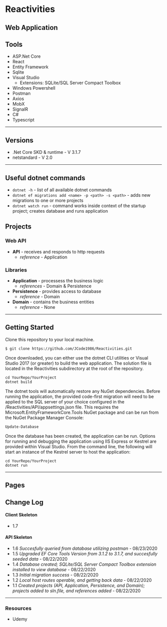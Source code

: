 # Reactivities

## Web Application

## Tools
* ASP.Net Core
* React
* Entity Framework
* Sqlite
* Visual Studio
  * Extensions: SQLite/SQL Server Compact Toolbox
* Windows Powershell
* Postman
* Axios 
* MobX
* SignalR
* C#
* Typescript
---

## Versions
* .Net Core SKD & runtime - V 3.1.7
* netstandard - V 2.0
---
## Useful dotnet commands
* `dotnet -h` - list of all available dotnet commands 
* `dotnet ef migrations add <name> -p <path> -s <path>` - adds new migrations to one or more projects
* `dotnet watch run` - command works inside context of the startup project; creates database and runs application 
## Projects

### Web API
* **API** - receives and responds to http requests
  * *reference* - Application

### Libraries
* **Application** - processess the business logic
  * *references* - Domain & Persistence
* **Persistence** - provides access to database
  * *reference* - Domain
* **Domain** - contains the business entities
  * *reference* - None
---

## Getting Started

Clone this repository to your local machine.

```
$ git clone https://github.com/JCode1986/Reactivities.git
```
Once downloaded, you can either use the dotnet CLI utilities or Visual Studio 2017 (or greater) to build the web application. The solution file is located in the Reactivities subdirectory at the root of the repository.
```
cd YourRepo/YourProject
dotnet build
```
The dotnet tools will automatically restore any NuGet dependencies. Before running the application, the provided code-first migration will need to be applied to the SQL server of your choice configured in the /Reactivities/API/appsettings.json file. This requires the Microsoft.EntityFrameworkCore.Tools NuGet package and can be run from the NuGet Package Manager Console:
```
Update-Database
```
Once the database has been created, the application can be run. Options for running and debugging the application using IIS Express or Kestrel are provided within Visual Studio. From the command line, the following will start an instance of the Kestrel server to host the application:
```
cd YourRepo/YourProject
dotnet run
```
---
## Pages


## Change Log
#### Client Skeleton
* 1.7
#### API Skeleton
* 1.6 *Succesfully queried from database utilizing postman* - 08/23/2020
* 1.5 *Upgraded EF Core Tools Version from 3.1.2 to 3.1.7, and succesfully seeded data* - 08/22/2020
* 1.4 *Database created; SQLite/SQL Server Compact Toolbox extension installed to view database* - 08/22/2020
* 1.3 *Initial migration success* - 08/22/2020
* 1.2 *Local host routes operable, and getting back data* - 08/22/2020
* 1.1 *Created projects (API, Application, Persistence, and Domain); projects added to sln.file, and references added* - 08/22/2020
---
### Resources
* Udemy
